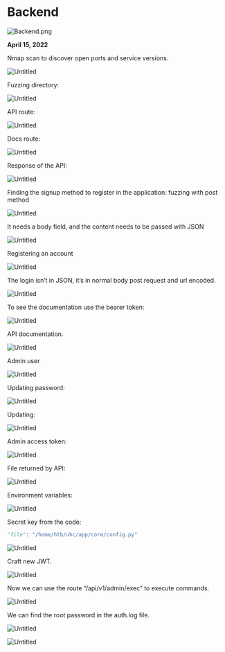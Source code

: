 # Backend

![Backend.png](Backend/Backend.png)

**April 15, 2022**

Nmap scan to discover open ports and service versions.

![Untitled](Backend/Untitled.png)

Fuzzing directory:

![Untitled](Backend/Untitled%201.png)

API route:

![Untitled](Backend/Untitled%202.png)

Docs route:

![Untitled](Backend/Untitled%203.png)

Response of the API:

![Untitled](Backend/Untitled%204.png)

Finding the signup method to register in the application: fuzzing with post method 

![Untitled](Backend/Untitled%205.png)

It needs a body field, and the content needs to be passed with JSON

![Untitled](Backend/Untitled%206.png)

Registering an account

![Untitled](Backend/Untitled%207.png)

The login isn’t in JSON, it’s in normal body post request and url encoded.

![Untitled](Backend/Untitled%208.png)

To see the documentation use the bearer token:

![Untitled](Backend/Untitled%209.png)

API documentation.

![Untitled](Backend/Untitled%2010.png)

Admin user 

![Untitled](Backend/Untitled%2011.png)

Updating password:

![Untitled](Backend/Untitled%2012.png)

Updating:

![Untitled](Backend/Untitled%2013.png)

Admin access token:

![Untitled](Backend/Untitled%2014.png)

File returned by API:

![Untitled](Backend/Untitled%2015.png)

Environment variables:

![Untitled](Backend/Untitled%2016.png)

Secret key from the code:

```python
"file": "/home/htb/uhc/app/core/config.py"
```

![Untitled](Backend/Untitled%2017.png)

Craft new JWT.

![Untitled](Backend/Untitled%2018.png)

Now we can use the route “/api/v1/admin/exec” to execute commands.

![Untitled](Backend/Untitled%2019.png)

We can find the root password in the auth.log file.

![Untitled](Backend/Untitled%2020.png)

![Untitled](Backend/Untitled%2021.png)
